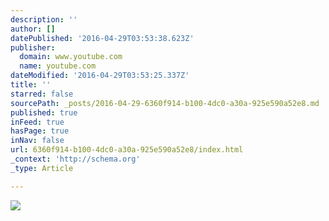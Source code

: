 ```yaml
---
description: ''
author: []
datePublished: '2016-04-29T03:53:38.623Z'
publisher:
  domain: www.youtube.com
  name: youtube.com
dateModified: '2016-04-29T03:53:25.337Z'
title: ''
starred: false
sourcePath: _posts/2016-04-29-6360f914-b100-4dc0-a30a-925e590a52e8.md
published: true
inFeed: true
hasPage: true
inNav: false
url: 6360f914-b100-4dc0-a30a-925e590a52e8/index.html
_context: 'http://schema.org'
_type: Article

---
```

![](https://i.ytimg.com/vi_webp/kVgYl_vyo7c/mqdefault.webp)